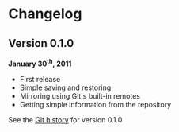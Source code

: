 # Changelog

## Version 0.1.0

 **January 30<sup>th</sup>, 2011**

 * First release
 * Simple saving and restoring
 * Mirroring using Git's built-in remotes
 * Getting simple information from the repository

 See the [Git history](https://github.com/koraktor/silo/commits/0.1.0) for
 version 0.1.0
